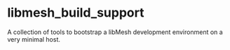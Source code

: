 # libmesh_build_support
A collection of tools to bootstrap a libMesh development environment on a very minimal host. 
